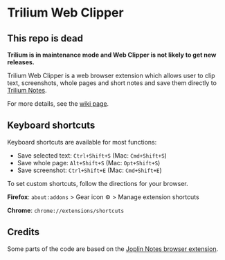 # Trilium Web Clipper

## This repo is dead

**Trilium is in maintenance mode and Web Clipper is not likely to get new releases.**

Trilium Web Clipper is a web browser extension which allows user to clip text, screenshots, whole pages and short notes and save them directly to [Trilium Notes](https://github.com/zadam/trilium). 

For more details, see the [wiki page](https://github.com/zadam/trilium/wiki/Web-clipper).

## Keyboard shortcuts
Keyboard shortcuts are available for most functions:  
* Save selected text: `Ctrl+Shift+S` (Mac: `Cmd+Shift+S`)
* Save whole page: `Alt+Shift+S` (Mac: `Opt+Shift+S`)
* Save screenshot: `Ctrl+Shift+E` (Mac: `Cmd+Shift+E`)

To set custom shortcuts, follow the directions for your browser.

**Firefox**: `about:addons` > Gear icon ⚙️ > Manage extension shortcuts

**Chrome**: `chrome://extensions/shortcuts`

## Credits
Some parts of the code are based on the [Joplin Notes browser extension](https://github.com/laurent22/joplin/tree/master/Clipper).
